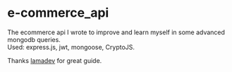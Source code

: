 # e-commerce_api
The ecommerce api I wrote to improve and learn myself in some advanced mongodb queries.
<br>
Used: express.js, jwt, mongoose, CryptoJS.


Thanks [lamadev](https://www.youtube.com/channel/UCOxWrX5MIdXIeRNaXC3sqIg) for great guide.
